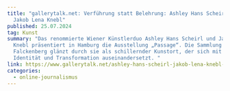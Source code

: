 ```yaml
---
title: "gallerytalk.net: Verführung statt Belehrung: Ashley Hans Scheirl und
  Jakob Lena Knebl"
published: 25.07.2024
tag: Kunst
summary: "Das renommierte Wiener Künstlerduo Ashley Hans Scheirl und Jakob Lena
  Knebl präsentiert in Hamburg die Ausstellung „Passage“. Die Sammlung
  Falckenberg glänzt durch sie als schillernder Kunstort, der sich mit Körper,
  Identität und Transformation auseinandersetzt. "
link: https://www.gallerytalk.net/ashley-hans-scheirl-jakob-lena-knebl-sammlung-falckenberg-deichtorhallen/
categories:
  - online-journalismus
---
```

